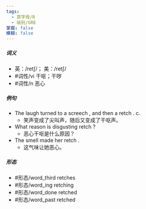 ```yaml
---
tags:
  - 首字母/R
  - 级别/GRE
掌握: false
模糊: false
---
```

##### 词义
- 英：/retʃ/； 美：/retʃ/
- #词性/vi  干呕；干哕
- #词性/n  恶心
##### 例句
- The laugh turned to a screech , and then a retch . c.
	- 笑声变成了尖叫声，随后又变成了干呕声。
- What reason is disgusting retch ?
	- 恶心干呕是什么原因？
- The smell made her retch .
	- 这气味让她恶心。
##### 形态
- #形态/word_third retches
- #形态/word_ing retching
- #形态/word_done retched
- #形态/word_past retched
